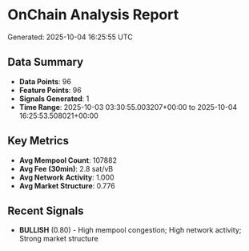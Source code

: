 # OnChain Analysis Report
Generated: 2025-10-04 16:25:55 UTC

## Data Summary
- **Data Points**: 96
- **Feature Points**: 96
- **Signals Generated**: 1
- **Time Range**: 2025-10-03 03:30:55.003207+00:00 to 2025-10-04 16:25:53.508021+00:00

## Key Metrics
- **Avg Mempool Count**: 107882
- **Avg Fee (30min)**: 2.8 sat/vB
- **Avg Network Activity**: 1.000
- **Avg Market Structure**: 0.776

## Recent Signals
- **BULLISH** (0.80) - High mempool congestion; High network activity; Strong market structure
